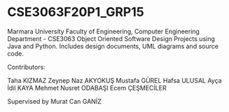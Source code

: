 # CSE3063F20P1_GRP15
Marmara University Faculty of Engineering, Computer Engineering Department - CSE3063 Object Oriented Software Design Projects using Java and Python.
Includes design documents, UML diagrams and source code.

Contributors:

Taha KIZMAZ
Zeynep Naz AKYOKUŞ
Mustafa GÜREL
Hafsa ULUSAL
Ayça İdil KAYA
Mehmet Nusret ODABAŞI
Ecem ÇEŞMECİLER

Supervised by Murat Can GANİZ
